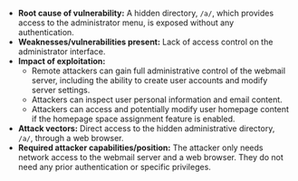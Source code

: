- **Root cause of vulnerability:** A hidden directory, `/a/`, which provides access to the administrator menu, is exposed without any authentication.
- **Weaknesses/vulnerabilities present:** Lack of access control on the administrator interface.
- **Impact of exploitation:**
    -  Remote attackers can gain full administrative control of the webmail server, including the ability to create user accounts and modify server settings.
    -  Attackers can inspect user personal information and email content.
    -  Attackers can access and potentially modify user homepage content if the homepage space assignment feature is enabled.
- **Attack vectors:**  Direct access to the hidden administrative directory, `/a/`, through a web browser.
- **Required attacker capabilities/position:** The attacker only needs network access to the webmail server and a web browser. They do not need any prior authentication or specific privileges.